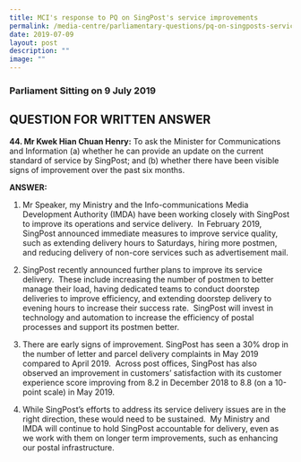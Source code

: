 ```yaml
---
title: MCI's response to PQ on SingPost's service improvements
permalink: /media-centre/parliamentary-questions/pq-on-singposts-service-improvements/
date: 2019-07-09
layout: post
description: ""
image: ""
---
```

### Parliament Sitting on 9 July 2019

QUESTION FOR WRITTEN ANSWER
---------------------------
**44\. Mr Kwek Hian Chuan Henry:** To ask the Minister for Communications and Information (a) whether he can provide an update on the current standard of service by SingPost; and (b) whether there have been visible signs of improvement over the past six months.

**ANSWER:**

1. Mr Speaker, my Ministry and the Info-communications Media Development Authority (IMDA) have been working closely with SingPost to improve its operations and service delivery.  In February 2019, SingPost announced immediate measures to improve service quality, such as extending delivery hours to Saturdays, hiring more postmen, and reducing delivery of non-core services such as advertisement mail.  
  
2. SingPost recently announced further plans to improve its service delivery.  These include increasing the number of postmen to better manage their load, having dedicated teams to conduct doorstep deliveries to improve efficiency, and extending doorstep delivery to evening hours to increase their success rate.  SingPost will invest in technology and automation to increase the efficiency of postal processes and support its postmen better.  
  
3. There are early signs of improvement. SingPost has seen a 30% drop in the number of letter and parcel delivery complaints in May 2019 compared to April 2019.  Across post offices, SingPost has also observed an improvement in customers’ satisfaction with its customer experience score improving from 8.2 in December 2018 to 8.8 (on a 10-point scale) in May 2019.  
  
4. While SingPost’s efforts to address its service delivery issues are in the right direction, these would need to be sustained.  My Ministry and IMDA will continue to hold SingPost accountable for delivery, even as we work with them on longer term improvements, such as enhancing our postal infrastructure.